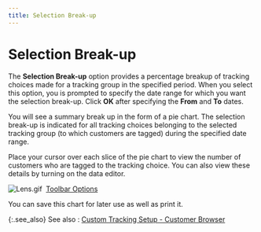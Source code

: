 ```yaml
---
title: Selection Break-up
---
```


# Selection Break-up


The **Selection Break-up** option  provides a percentage breakup of tracking choices made for a tracking  group in the specified period. When you select this option, you is  prompted to specify the date range for which you want the selection break-up.  Click **OK** after specifying the  **From** and **To**  dates.


You will see a summary break up in the form of a pie chart. The selection  break-up is indicated for all tracking choices belonging to the selected  tracking group (to which customers are tagged) during the specified  date range.


Place your cursor over each slice of the pie chart to view the number  of customers who are tagged to the tracking choice. You can also  view these details by turning on the data editor.


![Lens.gif]({{site.ct_baseurl}}/img/lens.gif) <font style="color: #ff0000;" color="#FF0000">&nbsp;<span style="color: #000000;"><a href="{{site.wwe_chm}}/misc/toolbar_chart.html">Toolbar Options</a></span></font>


You can save this chart for later use as well as print it.


{:.see_also}
See also
: [Custom  Tracking Setup - Customer Browser]({{site.ct_baseurl}}/customer-tracking/the_custom_tracking_setup_customer_browser.html)
